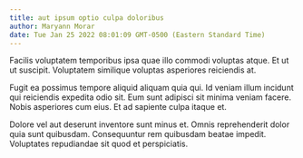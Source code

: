 ```yaml
---
title: aut ipsum optio culpa doloribus
author: Maryann Morar
date: Tue Jan 25 2022 08:01:09 GMT-0500 (Eastern Standard Time)
---
```

Facilis voluptatem temporibus ipsa quae illo commodi voluptas atque. Et ut ut suscipit. Voluptatem similique voluptas asperiores reiciendis at.

 Fugit ea possimus tempore aliquid aliquam quia qui. Id veniam illum incidunt qui reiciendis expedita odio sit. Eum sunt adipisci sit minima veniam facere. Nobis asperiores cum eius. Et ad sapiente culpa itaque et.

 Dolore vel aut deserunt inventore sunt minus et. Omnis reprehenderit dolor quia sunt quibusdam. Consequuntur rem quibusdam beatae impedit. Voluptates repudiandae sit quod et perspiciatis.